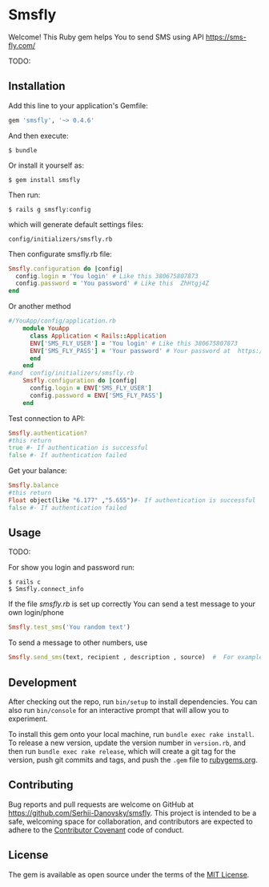 # Smsfly

Welcome! 
 This Ruby gem  helps You to send SMS using API https://sms-fly.com/

TODO: 

## Installation

Add this line to your application's Gemfile:

```ruby
gem 'smsfly', '~> 0.4.6'
```

And then execute:

    $ bundle

Or install it yourself as:

    $ gem install smsfly


Then run:

    $ rails g smsfly:config

which will generate default settings files:

    config/initializers/smsfly.rb

Then configurate smsfly.rb file:

```ruby
Smsfly.configuration do |config|
  config.login = 'You login' # Like this 380675807873
  config.password = 'You password' # Like this  ZhHtgj4Z
end
```
Or another method

```ruby
#/YouApp/config/application.rb
    module YouApp
      class Application < Rails::Application
      ENV['SMS_FLY_USER'] = 'You login' # Like this 380675807873
      ENV['SMS_FLY_PASS'] = 'Your password' # Your password at  https://sms-fly.com/
      end
    end
#and  config/initializers/smsfly.rb
    Smsfly.configuration do |config|
      config.login = ENV['SMS_FLY_USER'] 
      config.password = ENV['SMS_FLY_PASS']
    end
```



Test connection to API:

```ruby
Smsfly.authentication?
#this return
true #- If authentication is successful 
false #- If authentication failed
```

Get your balance:

```ruby
Smsfly.balance
#this return
Float object(like "6.177" ,"5.655")#- If authentication is successful 
false #- If authentication failed
```

## Usage

TODO: 

For show you login and password run:

    $ rails c
    $ Smsfly.connect_info

If the file *smsfly.rb* is set up correctly 
You can send a test message to your own login/phone

```ruby
Smsfly.test_sms('You random text')
```


To send a message to other numbers, use

```ruby
Smsfly.send_sms(text, recipient , description , source)  #  For example Smsfly.send_sms('Hello Word', '380675807873' , 'Name for Sms' , 'Alfaname')
```

## Development

After checking out the repo, run `bin/setup` to install dependencies. You can also run `bin/console` for an interactive prompt that will allow you to experiment.

To install this gem onto your local machine, run `bundle exec rake install`. To release a new version, update the version number in `version.rb`, and then run `bundle exec rake release`, which will create a git tag for the version, push git commits and tags, and push the `.gem` file to [rubygems.org](https://rubygems.org).

## Contributing

Bug reports and pull requests are welcome on GitHub at https://github.com/Serhii-Danovsky/smsfly. This project is intended to be a safe, welcoming space for collaboration, and contributors are expected to adhere to the [Contributor Covenant](http://contributor-covenant.org) code of conduct.


## License

The gem is available as open source under the terms of the [MIT License](http://opensource.org/licenses/MIT).


